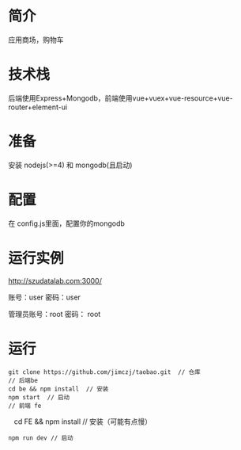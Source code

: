 # 简介
应用商场，购物车
# 技术栈
后端使用Express+Mongodb，前端使用vue+vuex+vue-resource+vue-router+element-ui

# 准备

安装 nodejs(>=4) 和 mongodb(且启动)

# 配置
在 config.js里面，配置你的mongodb 
# 运行实例
http://szudatalab.com:3000/

账号：user 密码：user

管理员账号：root 密码： root
# 运行
    
    git clone https://github.com/jimczj/taobao.git  // 仓库
    // 后端be
    cd be && npm install  // 安装
    npm start  // 启动
    // 前端 fe
    
    cd FE && npm install  // 安装（可能有点慢）
    
    npm run dev // 启动 

